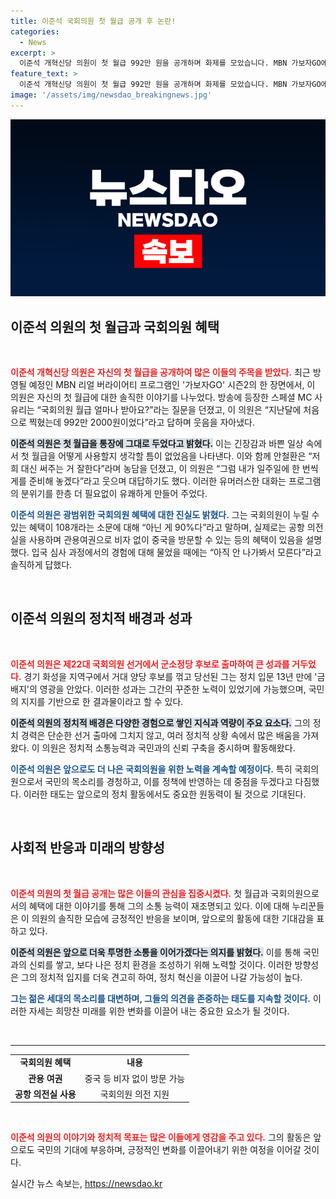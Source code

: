 ```yaml
---
title: 이준석 국회의원 첫 월급 공개 후 논란!
categories:
  - News
excerpt: >
  이준석 개혁신당 의원이 첫 월급 992만 원을 공개하며 화제를 모았습니다. MBN 가보자GO에 등장해 솔직한 답변과 유머를 선보인 그! 월급 사용처는? 궁금증을 자아내는 그의 이야기를 확인해보세요!
feature_text: >
  이준석 개혁신당 의원이 첫 월급 992만 원을 공개하며 화제를 모았습니다. MBN 가보자GO에 등장해 솔직한 답변과 유머를 선보인 그! 월급 사용처는? 궁금증을 자아내는 그의 이야기를 확인해보세요!
image: '/assets/img/newsdao_breakingnews.jpg'
---
```


<p><img src="/assets/img/newsdao_breakingnews.jpg" alt="firstkoreanews 속보" /></p>

<h2 data-ke-size="size26">이준석 의원의 첫 월급과 국회의원 혜택</h2>

<p data-ke-size="size16">&nbsp;</p>

<p><b><span style="color: #ee2323;">이준석 개혁신당 의원은 자신의 첫 월급을 공개하여 많은 이들의 주목을 받았다.</span></b> 최근 방영될 예정인 MBN 리얼 버라이어티 프로그램인 '가보자GO' 시즌2의 한 장면에서, 이 의원은 자신의 첫 월급에 대한 솔직한 이야기를 나누었다. 방송에 등장한 스페셜 MC 사유리는 “국회의원 월급 얼마나 받아요?”라는 질문을 던졌고, 이 의원은 “지난달에 처음으로 찍혔는데 992만 2000원이었다”라고 답하며 웃음을 자아냈다. </p>

<p><b><span style="background-color: #21538527;">이준석 의원은 첫 월급을 통장에 그대로 두었다고 밝혔다.</span></b> 이는 긴장감과 바쁜 일상 속에서 첫 월급을 어떻게 사용할지 생각할 틈이 없었음을 나타낸다. 이와 함께 안철환은 “저희 대신 써주는 거 잘한다”라며 농담을 던졌고, 이 의원은 “그럼 내가 일주일에 한 번씩 게를 준비해 놓겠다”라고 웃으며 대답하기도 했다. 이러한 유머러스한 대화는 프로그램의 분위기를 한층 더 필요없이 유쾌하게 만들어 주었다. </p>

<p><b><span style="color: #1a5490;">이준석 의원은 광범위한 국회의원 혜택에 대한 진실도 밝혔다.</span></b> 그는 국회의원이 누릴 수 있는 혜택이 108개라는 소문에 대해 “아닌 게 90%다”라고 말하며, 실제로는 공항 의전실을 사용하며 관용여권으로 비자 없이 중국을 방문할 수 있는 등의 혜택이 있음을 설명했다. 입국 심사 과정에서의 경험에 대해 물었을 때에는 “아직 안 나가봐서 모른다”라고 솔직하게 답했다.</p>

<p data-ke-size="size16">&nbsp;</p>

<h2 data-ke-size="size26">이준석 의원의 정치적 배경과 성과</h2>

<p data-ke-size="size16">&nbsp;</p>

<p><b><span style="color: #ee2323;">이준석 의원은 제22대 국회의원 선거에서 군소정당 후보로 출마하여 큰 성과를 거두었다.</span></b> 경기 화성을 지역구에서 거대 양당 후보를 꺾고 당선된 그는 정치 입문 13년 만에 '금배지'의 영광을 안았다. 이러한 성과는 그간의 꾸준한 노력이 있었기에 가능했으며, 국민의 지지를 기반으로 한 결과물이라고 할 수 있다.</p>

<p><b><span style="background-color: #21538527;">이준석 의원의 정치적 배경은 다양한 경험으로 쌓인 지식과 역량이 주요 요소다.</span></b> 그의 정치 경력은 단순한 선거 출마에 그치지 않고, 여러 정치적 상황 속에서 많은 배움을 가져왔다. 이 의원은 정치적 소통능력과 국민과의 신뢰 구축을 중시하며 활동해왔다.</p>

<p><b><span style="color: #1a5490;">이준석 의원은 앞으로도 더 나은 국회의원을 위한 노력을 계속할 예정이다.</span></b> 특히 국회의원으로서 국민의 목소리를 경청하고, 이를 정책에 반영하는 데 중점을 두겠다고 다짐했다. 이러한 태도는 앞으로의 정치 활동에서도 중요한 원동력이 될 것으로 기대된다. </p>

<p data-ke-size="size16">&nbsp;</p>

<h2 data-ke-size="size26">사회적 반응과 미래의 방향성</h2>

<p data-ke-size="size16">&nbsp;</p>

<p><b><span style="color: #ee2323;">이준석 의원의 첫 월급 공개는 많은 이들의 관심을 집중시켰다.</span></b> 첫 월급과 국회의원으로서의 혜택에 대한 이야기를 통해 그의 소통 능력이 재조명되고 있다. 이에 대해 누리꾼들은 이 의원의 솔직한 모습에 긍정적인 반응을 보이며, 앞으로의 활동에 대한 기대감을 표하고 있다.</p>

<p><b><span style="background-color: #21538527;">이준석 의원은 앞으로 더욱 투명한 소통을 이어가겠다는 의지를 밝혔다.</span></b> 이를 통해 국민과의 신뢰를 쌓고, 보다 나은 정치 환경을 조성하기 위해 노력할 것이다. 이러한 방향성은 그의 정치적 입지를 더욱 견고히 하여, 정치 혁신을 이끌어 나갈 가능성이 높다.</p>

<p><b><span style="color: #1a5490;">그는 젊은 세대의 목소리를 대변하며, 그들의 의견을 존중하는 태도를 지속할 것이다.</span></b> 이러한 자세는 희망찬 미래를 위한 변화를 이끌어 내는 중요한 요소가 될 것이다. </p>

<p data-ke-size="size16">&nbsp;</p>

<hr>

<table>
    <tr>
        <td style="text-align: center; height: 17px;"><b>국회의원 혜택</b></td>
        <td style="text-align: center; height: 17px;"><b>내용</b></td>
    </tr>
    <tr>
        <td style="text-align: center; height: 17px;"><b>관용 여권</b></td>
        <td style="text-align: center; height: 17px;">중국 등 비자 없이 방문 가능</td>
    </tr>
    <tr>
        <td style="text-align: center; height: 17px;"><b>공항 의전실 사용</b></td>
        <td style="text-align: center; height: 17px;">국회의원 의전 지원</td>
    </tr>
</table>

<p data-ke-size="size16">&nbsp;</p>

<p><b><span style="color: #ee2323;">이준석 의원의 이야기와 정치적 목표는 많은 이들에게 영감을 주고 있다.</span></b> 그의 활동은 앞으로도 국민의 기대에 부응하며, 긍정적인 변화를 이끌어내기 위한 여정을 이어갈 것이다.</p>
실시간 뉴스 속보는, <a href="https://newsdao.kr" rel="dofollow">https://newsdao.kr</a>


